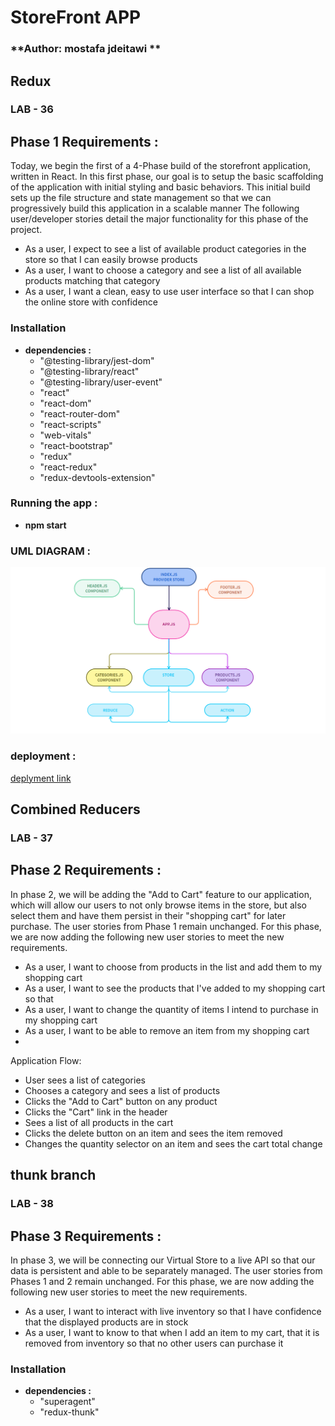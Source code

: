 # **StoreFront APP**


### **Author: mostafa jdeitawi **


## **Redux**

### **LAB - 36**

## **Phase 1 Requirements** : 

Today, we begin the first of a 4-Phase build of the storefront application, written in React. In this first phase, our goal is to setup the basic scaffolding of the application with initial styling and basic behaviors. This initial build sets up the file structure and state management so that we can progressively build this application in a scalable manner
The following user/developer stories detail the major functionality for this phase of the project.
* As a user, I expect to see a list of available product categories in the store so that I can easily browse products
* As a user, I want to choose a category and see a list of all available products matching that category
* As a user, I want a clean, easy to use user interface so that I can shop the online store with confidence

### **Installation**
* **dependencies :**
  *  "@testing-library/jest-dom"
  *  "@testing-library/react"
  *  "@testing-library/user-event"
  *  "react"
  *  "react-dom"
  *  "react-router-dom"
  *  "react-scripts"
  *  "web-vitals"
  *  "react-bootstrap"
  *  "redux"
  *  "react-redux"
  *  "redux-devtools-extension"
  
  
### **Running the app** : 


* **npm start**
        

### UML DIAGRAM : 

![image](./36.png)

### deployment : 

[deplyment link](https://pensive-borg-6365dd.netlify.app/)

## **Combined Reducers**

### **LAB - 37**

## **Phase 2 Requirements** : 

In phase 2, we will be adding the "Add to Cart" feature to our application, which will allow our users to not only browse items in the store, but also select them and have them persist in their "shopping cart" for later purchase.
The user stories from Phase 1 remain unchanged. For this phase, we are now adding the following new user stories to meet the new requirements.
* As a user, I want to choose from products in the list and add them to my shopping cart
* As a user, I want to see the products that I've added to my shopping cart so that
* As a user, I want to change the quantity of items I intend to purchase in my shopping cart
* As a user, I want to be able to remove an item from my shopping cart
* 
Application Flow:

* User sees a list of categories
* Chooses a category and sees a list of products
* Clicks the "Add to Cart" button on any product
* Clicks the "Cart" link in the header
* Sees a list of all products in the cart
* Clicks the delete button on an item and sees the item removed
* Changes the quantity selector on an item and sees the cart total change

## **thunk branch**

### **LAB - 38**

## **Phase 3 Requirements** : 

In phase 3, we will be connecting our Virtual Store to a live API so that our data is persistent and able to be separately managed.
The user stories from Phases 1 and 2 remain unchanged. For this phase, we are now adding the following new user stories to meet the new requirements.
* As a user, I want to interact with live inventory so that I have confidence that the displayed products are in stock
* As a user, I want to know to that when I add an item to my cart, that it is removed from inventory so that no other users can purchase it

### **Installation**
* **dependencies :**
  *  "superagent"
  *  "redux-thunk"


